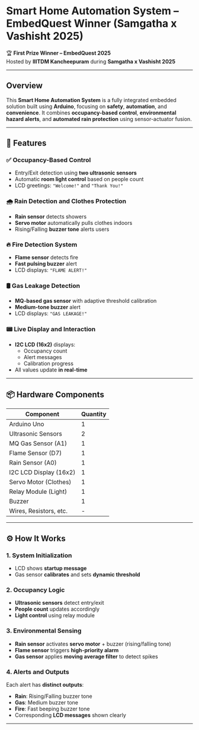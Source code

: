# Smart Home Automation System – EmbedQuest Winner (Samgatha x Vashisht 2025)

🏆 **First Prize Winner – EmbedQuest 2025**  
Hosted by **IIITDM Kancheepuram** during **Samgatha x Vashisht 2025**

---

## Overview

This **Smart Home Automation System** is a fully integrated embedded solution built using **Arduino**, focusing on **safety**, **automation**, and **convenience**. It combines **occupancy-based control**, **environmental hazard alerts**, and **automated rain protection** using sensor-actuator fusion.

---

## 🔧 Features

### ✅ Occupancy-Based Control
- Entry/Exit detection using **two ultrasonic sensors**
- Automatic **room light control** based on people count
- LCD greetings: `"Welcome!"` and `"Thank You!"`

### 🌧️ Rain Detection and Clothes Protection
- **Rain sensor** detects showers
- **Servo motor** automatically pulls clothes indoors
- Rising/Falling **buzzer tone** alerts users

### 🔥 Fire Detection System
- **Flame sensor** detects fire
- **Fast pulsing buzzer** alert
- LCD displays: `"FLAME ALERT!"`

### 🛢️ Gas Leakage Detection
- **MQ-based gas sensor** with adaptive threshold calibration
- **Medium-tone buzzer** alert
- LCD displays: `"GAS LEAKAGE!"`

### 📟 Live Display and Interaction
- **I2C LCD (16x2)** displays:
  - Occupancy count
  - Alert messages
  - Calibration progress
- All values update **in real-time**

---

## 📦 Hardware Components

| Component                 | Quantity |
|--------------------------|----------|
| Arduino Uno              | 1        |
| Ultrasonic Sensors       | 2        |
| MQ Gas Sensor (A1)       | 1        |
| Flame Sensor (D7)        | 1        |
| Rain Sensor (A0)         | 1        |
| I2C LCD Display (16x2)   | 1        |
| Servo Motor (Clothes)    | 1        |
| Relay Module (Light)     | 1        |
| Buzzer                   | 1        |
| Wires, Resistors, etc.   | -        |

---

## ⚙️ How It Works

### 1. **System Initialization**
- LCD shows **startup message**
- Gas sensor **calibrates** and sets **dynamic threshold**

### 2. **Occupancy Logic**
- **Ultrasonic sensors** detect entry/exit
- **People count** updates accordingly
- **Light control** using relay module

### 3. **Environmental Sensing**
- **Rain sensor** activates **servo motor** + buzzer (rising/falling tone)
- **Flame sensor** triggers **high-priority alarm**
- **Gas sensor** applies **moving average filter** to detect spikes

### 4. **Alerts and Outputs**
Each alert has **distinct outputs**:
- **Rain**: Rising/Falling buzzer tone
- **Gas**: Medium buzzer tone
- **Fire**: Fast beeping buzzer tone
- Corresponding **LCD messages** shown clearly

---


